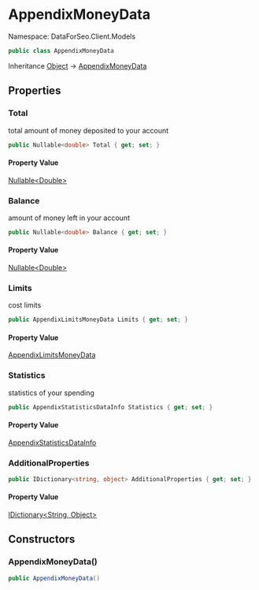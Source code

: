 # AppendixMoneyData

Namespace: DataForSeo.Client.Models

```csharp
public class AppendixMoneyData
```

Inheritance [Object](https://docs.microsoft.com/en-us/dotnet/api/system.object) → [AppendixMoneyData](./dataforseo.client.models.appendixmoneydata.md)

## Properties

### **Total**

total amount of money deposited to your account

```csharp
public Nullable<double> Total { get; set; }
```

#### Property Value

[Nullable&lt;Double&gt;](https://docs.microsoft.com/en-us/dotnet/api/system.nullable-1)<br>

### **Balance**

amount of money left in your account

```csharp
public Nullable<double> Balance { get; set; }
```

#### Property Value

[Nullable&lt;Double&gt;](https://docs.microsoft.com/en-us/dotnet/api/system.nullable-1)<br>

### **Limits**

cost limits

```csharp
public AppendixLimitsMoneyData Limits { get; set; }
```

#### Property Value

[AppendixLimitsMoneyData](./dataforseo.client.models.appendixlimitsmoneydata.md)<br>

### **Statistics**

statistics of your spending

```csharp
public AppendixStatisticsDataInfo Statistics { get; set; }
```

#### Property Value

[AppendixStatisticsDataInfo](./dataforseo.client.models.appendixstatisticsdatainfo.md)<br>

### **AdditionalProperties**

```csharp
public IDictionary<string, object> AdditionalProperties { get; set; }
```

#### Property Value

[IDictionary&lt;String, Object&gt;](https://docs.microsoft.com/en-us/dotnet/api/system.collections.generic.idictionary-2)<br>

## Constructors

### **AppendixMoneyData()**

```csharp
public AppendixMoneyData()
```
